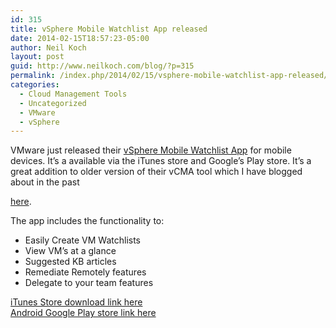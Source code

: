 ```yaml
---
id: 315
title: vSphere Mobile Watchlist App released
date: 2014-02-15T18:57:23-05:00
author: Neil Koch
layout: post
guid: http://www.neilkoch.com/blog/?p=315
permalink: /index.php/2014/02/15/vsphere-mobile-watchlist-app-released/
categories:
  - Cloud Management Tools
  - Uncategorized
  - VMware
  - vSphere
---
```

VMware just released their [vSphere Mobile Watchlist App](http://blogs.vmware.com/vsphere/2014/02/now-available-vmware-vsphere-mobile-watchlist.html?sf22801644=1) for mobile devices. It&#8217;s a available via the iTunes store and Google&#8217;s Play store. <!--more-->It&#8217;s a great addition to older version of their vCMA tool which I have blogged about in the past 

[here](http://www.neilkoch.com/blog/?p=143).

The app includes the functionality to:

  * Easily Create VM Watchlists
  * View VM&#8217;s at a glance
  * Suggested KB articles
  * Remediate Remotely features
  * Delegate to your team features

[iTunes Store download link here](https://itunes.apple.com/us/app/vmware-vsphere-mobile-watchlist/id792869677?ls=1&mt=8)  
[Android Google Play store link here](https://play.google.com/store/apps/details?id=com.vmware.beacon&hl=en)